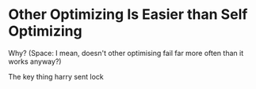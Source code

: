 # Other Optimizing Is Easier than Self Optimizing

Why?
(Space: I mean, doesn't other optimising fail far more often than it works anyway?)

The key thing harry sent lock